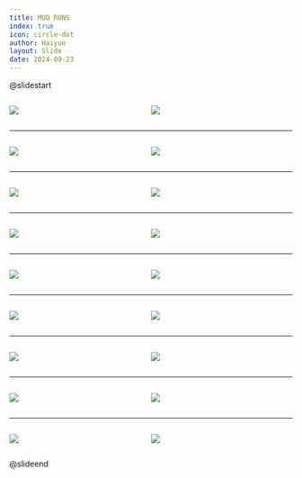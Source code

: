 ```yaml
---
title: MUD RUNS
index: true
icon: circle-dot
author: Haiyue
layout: Slide
date: 2024-09-23
---
```

 
@slidestart

<div style="display:flex">
<div style="flex:1">

![](/reading/english/Level-M/MUD%20RUNS/001.webp)
</div>
<div style="flex:1">

![](/reading/english/Level-M/MUD%20RUNS/002.webp)
</div>
</div>

---

<div style="display:flex">
<div style="flex:1">

![](/reading/english/Level-M/MUD%20RUNS/003.webp)
</div>
<div style="flex:1">

![](/reading/english/Level-M/MUD%20RUNS/004.webp)
</div>
</div>

---

<div style="display:flex">
<div style="flex:1">

![](/reading/english/Level-M/MUD%20RUNS/005.webp)
</div>
<div style="flex:1">

![](/reading/english/Level-M/MUD%20RUNS/006.webp)
</div>
</div>

---

<div style="display:flex">
<div style="flex:1">

![](/reading/english/Level-M/MUD%20RUNS/007.webp)
</div>
<div style="flex:1">

![](/reading/english/Level-M/MUD%20RUNS/008.webp)
</div>
</div>

---

<div style="display:flex">
<div style="flex:1">

![](/reading/english/Level-M/MUD%20RUNS/009.webp)
</div>
<div style="flex:1">

![](/reading/english/Level-M/MUD%20RUNS/010.webp)
</div>
</div>

---

<div style="display:flex">
<div style="flex:1">

![](/reading/english/Level-M/MUD%20RUNS/011.webp)
</div>
<div style="flex:1">

![](/reading/english/Level-M/MUD%20RUNS/012.webp)
</div>
</div>

---

<div style="display:flex">
<div style="flex:1">

![](/reading/english/Level-M/MUD%20RUNS/013.webp)
</div>
<div style="flex:1">

![](/reading/english/Level-M/MUD%20RUNS/014.webp)
</div>
</div>

---

<div style="display:flex">
<div style="flex:1">

![](/reading/english/Level-M/MUD%20RUNS/015.webp)
</div>
<div style="flex:1">

![](/reading/english/Level-M/MUD%20RUNS/016.webp)
</div>
</div>

---

<div style="display:flex">
<div style="flex:1">

![](/reading/english/Level-M/MUD%20RUNS/017.webp)
</div>
<div style="flex:1">

![](/reading/english/Level-M/MUD%20RUNS/018.webp)
</div>
</div>

@slideend